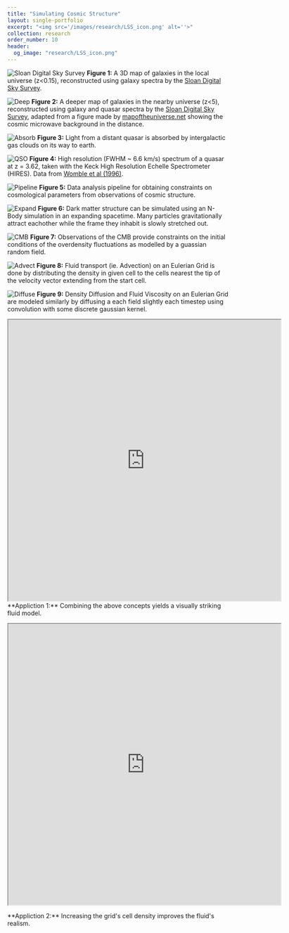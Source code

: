 ```yaml
---
title: "Simulating Cosmic Structure"
layout: single-portfolio
excerpt: "<img src='/images/research/LSS_icon.png' alt=''>"
collection: research
order_number: 10
header: 
  og_image: "research/LSS_icon.png"
---
```



![Sloan Digital Sky Survey](/images/research/SDSS.svg)
**Figure 1:** A 3D map of galaxies in the local universe (z<0.15), reconstructed using galaxy spectra by the [Sloan Digital Sky Survey](https://classic.sdss.org/).



![Deep](/images/research/Deep_Survey.png)
**Figure 2:** A deeper map of galaxies in the nearby universe (z<5), reconstructed using galaxy and quasar spectra by the [Sloan Digital Sky Survey](https://classic.sdss.org/), adapted from a figure made by [mapoftheuniverse.net](https://mapoftheuniverse.net/) showing the cosmic microwave background in the distance.



![Absorb](/images/research/Absorb.svg)
**Figure 3:** Light from a distant quasar is absorbed by intergalactic gas clouds on its way to earth.



![QSO](/images/research/QSO_Spectra.png)
**Figure 4:** High resolution (FWHM ~ 6.6 km/s) spectrum of a quasar at z = 3.62, taken with the Keck High Resolution Echelle Spectrometer (HIRES). Data from [Womble et al (1996)](https://arxiv.org/pdf/astro-ph/9511035.pdf).



![Pipeline](/images/research/LSS_Pipeline.png)
**Figure 5:** Data analysis pipeline for obtaining constraints on cosmological parameters from observations of cosmic structure.



![Expand](/images/research/Expand.svg)
**Figure 6:** Dark matter structure can be simulated using an N-Body simulation in an expanding spacetime. Many particles gravitationally attract eachother while the frame they inhabit is slowly stretched out.

![CMB](/images/research/CMB_PS.svg)
**Figure 7:** Observations of the CMB provide constraints on the initial conditions of the overdensity fluctuations as modelled by a guassian random field.

![Advect](/images/research/Advection.png)
**Figure 8:** Fluid transport (ie. Advection) on an Eulerian Grid is done by distributing the density in given cell to the cells nearest the tip of the velocity vector extending from the start cell.

![Diffuse](/images/research/Diffusion.png)
**Figure 9:** Density Diffusion and Fluid Viscosity on an Eulerian Grid are modeled similarly by diffusing a each field slightly each timestep using convolution with some discrete gaussian kernel.

<iframe src="https://openprocessing.org/sketch/1052845/embed/?plusEmbedHash=YmEzYTllYTJjMDI0MmM1NmM3YThkNWM5NWVmZGVhYjcyZjUyMzI3MTdjZTliMTAwZDFiNTY0MWQyNTM2NjdjY2ViMmMyMGRmMmFhNWI5Yjk4MTM5NjY4NzMxNjJlZGNlZWU4MWUxOWY5YjY3YTAzYmFkMTgzMmNjNTAxMWU5ZTlhYWJscXNmZk1Vd2ZoUTVQV1BJWFlubmMrR0Q4dGtsUzVISW90MTBQTFBKalg4YUI1K29qYW1mN2ZNblp6cGF1c0FqVkphYXNuTTZkVVlWK2RaSUtOZz09" width="620" height="640"></iframe>
**Appliction 1:** Combining the above concepts yields a visually striking fluid model. 


<p align="center"><iframe src="https://openprocessing.org/sketch/1052684/embed/?plusEmbedHash=YTE5OWVlOTRmZWUxMzk2ZjAzYjFjNzQ0NmNjOGY1YmQ2ODliYzU5N2U0NTkxMjZkZDQ2Y2U4YmYyNWExODVjOTRlODcwMDBiYWI4NGI1NGExM2MwMjFkMDdlM2FkYzBhNjI1MTk2ZGRkMDIyMzVkYjlmNjgxNWQ1OTU0ZmUzZTRiWUt4ZVo3ak9Zai9vWXl3YlJmYlljU1RPbm9nUHppYXROd2hBVCtkdWNWUjJzai9hT1kvYkorVEhNVHFvb0pYcmQvVy93d3htYkFtc0NPTGk5dmJkdz09" width="620" height="640"></iframe></p>
**Appliction 2:** Increasing the grid's cell density improves the fluid's realism.

